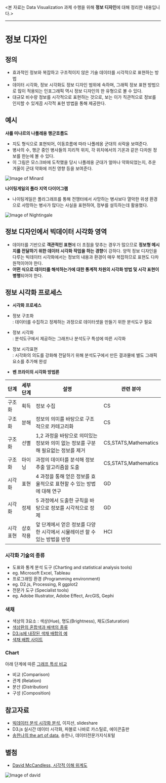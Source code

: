 <본 자료는 Data Visualization 과제 수행을 위해 **정보 디자인**에 대해 정리한 내용입니다.>

***

# 정보 디자인

## 정의
 - 효과적인 정보와 복잡하고 구조적이지 않은 기술 데이터를 시각적으로 표현하는 방법
 - 데이터 시각화, 정보 시각화도 정보 디자인 범위에 속하며, 그래픽 정보 표현 방법으로 많이 적용되는 인포그래픽 역시 정보 디자인의 한 유형으로 볼 수 있다.
 - 대규모 비수량 정보를 시각적으로 표현하는 것으로, 보는 이가 직관적으로 정보를 인지할 수 있게끔 시각적 표현 방법을 통해 제공한다.

## 예시
 **샤를 미나르의 나폴레옹 행군흐름도**
 - 지도 형식으로 표현되어, 이동흐름에 따라 나폴레옹 군대의 쇠락을 보여준다.
 - 병사의 수, 행군 중인 병사들의 지리적 위치, 각 위치에서의 기온과 같은 다차원 정보를 한눈에 볼 수 있다.
 - 이 그림은 모스크바에 도착했을 당시 나폴레옹 군대가 얼마나 약화되었는지, 추운 겨울이 군대 약화에 끼친 영향 등을 보여준다.

 ![Image of Minard](https://upload.wikimedia.org/wikipedia/commons/2/29/Minard.png)

**나이팅게일의 폴라 지역 다이어그램**
 - 나이팅게일은 폴라그래프를 통해 전쟁터에서 사망하는 병사보다 열악한 위생 환경으로 사망하는 병사가 많다는 사실을 표현하여, 정부를 설득하는데 활용했다.

 ![Image of Nightingale](http://img.hani.co.kr/imgdb/resize/2017/1022/00501712_20171022.JPG)

## 정보 디자인에서 빅데이터 시각화 영역
  - 데이터를 기반으로 **객관적인 표현**에 더 초점을 맞추는 경우가 많으므로 **정보형 메시지를 전달하기 위한 데이터 시각화 작업을 하는 경향**이 강하다. 양적 정보 디자인을 다루는 빅데이터 시각화에서는 정보의 내용과 환경이 매우 복잡하므로 표현도 다차원적이어야 한다.
  - **어떤 식으로 데이터를 해석하는가에 대한 통계적 차원의 시각화 방법 및 시각 표현이 병행**되어야 한다.


## 정보 시각화 프로세스
- **시각화 프로세스**
 - 정보 구조화  
 : 데이터를 수집하고 정제하는 과정으로 데이터셋을 만들기 위한 분석도구 필요
 - 정보 시각화  
 : 분석도구에서 제공하는 그래프나 분석도구 특성에 따른 시각화
 - 정보 시각표현  
 : 시각화의 의도를 강화해 전달하기 위해 분석도구에서 만든 결과물에 별도 그래픽 요소를 추가해 완성


- **벤 프라이의 시각화 방법론**

단계 | 세부단계 | 설명 | 관련 분야
------------ |------------ | ------------- | -------------
구조화 | 획득 | 정보 수집 | CS
구조화 | 분해 | 정보의 의미를 바탕으로 구조적으로 카테고리화 | CS
구조화 | 선별 | 1,2 과정을 바탕으로 의미있는 정보와 의미 없는 정보를 구분해 필요없는 정보를 제거 | CS,STATS,Mathematics
구조화 | 마이닝 | 과정의 데이터를 분석해 정보 추출 알고리즘을 도출 | CS,STATS,Mathematics
시각화 | 표현 | 4 과정을 통해 얻은 정보를 효율적으로 표현할 수 있는 방법에 대해 연구 | GD
시각화 | 정제 | 5 과정에서 도출한 규칙을 바탕으로 정보를 시각적으로 정제 | GD
시각표현 | 상호작용 | 앞 단계에서 얻은 정보를 다양한 시각에서 시뮬레이션 할 수 있는 방법을 반영 | HCI

### 시각화 기술의 종류

- 도표와 통계 분석 도구 (Charting and statistical analysis tools)  
 - eg. Microsoft Excel, Tableau
- 프로그래밍 환경 (Programming environment)
 - eg. D2.js, Processing, R ggplot2
- 전문가 도구 (Specialist tools)
 - eg. Adobe Illustrator, Adobe Effect, ArcGIS, Gephi

### 색채
 - 색상의 3요소 : 색상(Hue), 명도(Brightness), 채도(Saturation)
 - [색상환의 혼합색과 배색의 종류](https://static.wixstatic.com/media/e33834_7387d174977f4fb28a84315c18d8668d~mv2.jpg/v1/fill/w_487,h_307,al_c,lg_1,q_80/e33834_7387d174977f4fb28a84315c18d8668d~mv2.webp)
 - [D3.js에 내장된 색채 배합의 예](https://static.wixstatic.com/media/e33834_cca5743e80c84471975761dd54489f63~mv2.jpg/v1/fill/w_900,h_262,al_c,lg_1,q_80/e33834_cca5743e80c84471975761dd54489f63~mv2.webp)
 - [색채 배합 사이트](http://colorbrewer2.org)


### Chart
아래 단계에 따른 [그래프 특성 비교]()
- 비교 (Comparison)
- 관계 (Relation)
- 분산 (Distribution)
- 구성 (Composition)

## 참고자료
- [빅데이터 분석 시각화 분석](https://www.slideshare.net/neofuture/sds-n2), 이지선, slideshare
- D3.js 실시간 데이터 시각화, 파블로 나바로 카스틸로, 에이콘출판
- [송한나의 the art of data](http://www.dbguide.net/knowledge.db?cmd=view&boardUid=193099&boardConfigUid=19&boardStep=&categoryUid=$categoryUid), 송한나, 데이터전문가지식포털

## 별첨
 - [David McCandless, 시각적 이해 위계도](https://informationisbeautiful.net/2010/data-information-knowledge-wisdom/)

 ![Image of david](http://infobeautiful2.s3.amazonaws.com/data_info_knowledge_wisdom.png)
